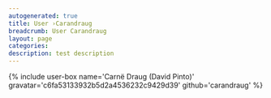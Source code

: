 ```yaml
---
autogenerated: true
title: User ›Carandraug
breadcrumb: User Carandraug
layout: page
categories: 
description: test description
---
```


{% include user-box name='Carnë Draug (David Pinto)' gravatar='c6fa53133932b5d2a4536232c9429d39' github='carandraug' %}
